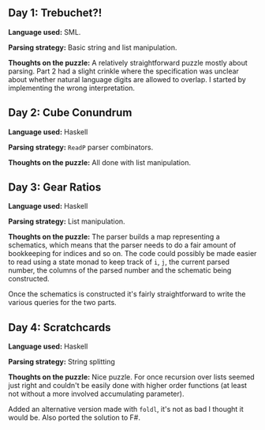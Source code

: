 Day 1: Trebuchet?!
------------------

**Language used:** SML.

**Parsing strategy:** Basic string and list manipulation.

**Thoughts on the puzzle:** A relatively straightforward puzzle mostly
about parsing. Part 2 had a slight crinkle where the specification was
unclear about whether natural language digits are allowed to
overlap. I started by implementing the wrong interpretation.

Day 2: Cube Conundrum
---------------------

**Language used:** Haskell

**Parsing strategy:** `ReadP` parser combinators.

**Thoughts on the puzzle:** All done with list manipulation.


Day 3: Gear Ratios
------------------

**Language used:** Haskell

**Parsing strategy:** List manipulation.

**Thoughts on the puzzle:** The parser builds a map representing a
schematics, which means that the parser needs to do a fair amount of
bookkeeping for indices and so on. The code could possibly be made
easier to read using a state monad to keep track of `i`, `j`, the
current parsed number, the columns of the parsed number and the
schematic being constructed.

Once the schematics is constructed it's fairly straightforward to write
the various queries for the two parts.


Day 4: Scratchcards
-------------------

**Language used:** Haskell

**Parsing strategy:** String splitting

**Thoughts on the puzzle:** Nice puzzle. For once recursion over
lists seemed just right and couldn't be easily done with higher order
functions (at least not without a more involved accumulating
parameter).

Added an alternative version made with `foldl`, it's not as bad I
thought it would be. Also ported the solution to F#.

